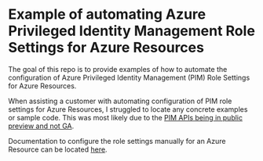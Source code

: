 # Example of automating Azure Privileged Identity Management Role Settings for Azure Resources

The goal of this repo is to provide examples of how to automate the configuration of Azure Privileged Identity Management (PIM) Role Settings for Azure Resources.

When assisting a customer with automating configuration of PIM role settings for Azure Resources, I struggled to locate any concrete examples or sample code. This was most likely due to the [PIM APIs being in public preview and not GA](https://docs.microsoft.com/en-us/azure/active-directory/privileged-identity-management/pim-apis).

Documentation to configure the role settings manually for an Azure Resource can be located [here](https://docs.microsoft.com/en-us/azure/active-directory/privileged-identity-management/pim-resource-roles-configure-role-settings).

